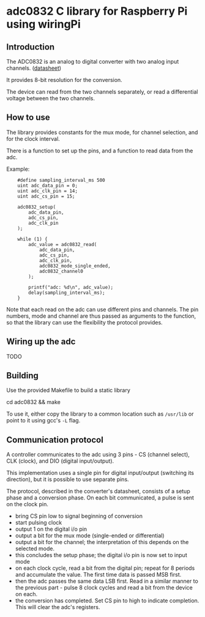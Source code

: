 # adc0832 C library for Raspberry Pi using wiringPi

## Introduction

The ADC0832 is an analog to digital converter with two analog input channels. ([datasheet](http://www.ti.com/lit/ds/symlink/adc0831-n.pdf))

It provides 8-bit resolution for the conversion.

The device can read from the two channels separately, or read a differential voltage between the two channels.

## How to use

The library provides constants for the mux mode, for channel selection, and for the clock interval.

There is a function to set up the pins,
and a function to read data from the adc.

Example:

```
	#define sampling_interval_ms 500
	uint adc_data_pin = 0;
	uint adc_clk_pin = 14;
	uint adc_cs_pin = 15;
	
	adc0832_setup(
		adc_data_pin,
		adc_cs_pin,
		adc_clk_pin
	);
	
	while (1) {
		adc_value = adc0832_read(
			adc_data_pin,
			adc_cs_pin,
			adc_clk_pin,
			adc0832_mode_single_ended,
			adc0832_channel0
		);
			
		printf("adc: %d\n", adc_value);
		delay(sampling_interval_ms);
	}

```

Note that each read on the adc can use different pins and channels.
The pin numbers, mode and channel are thus passed as arguments to the function,
so that the library can use the flexibility the protocol provides.

## Wiring up the adc

TODO

## Building

Use the provided Makefile to build a static library

   cd adc0832 && make
   
To use it, either copy the library to a common location such as `/usr/lib` or point to it using gcc's `-L` flag.

## Communication protocol

A controller communicates to the adc using 3 pins -
CS (channel select), CLK (clock), and DIO (digital input/output).

This implementation uses a single pin for digital input/output
(switching its direction),
but it is possible to use separate pins. 

The protocol, described in the converter's datasheet, 
consists of a setup phase and a conversion phase.
On each bit communicated, a pulse is sent on the clock pin.

* bring CS pin low to signal beginning of conversion
* start pulsing clock
* output 1 on the digital i/o pin
* output a bit for the mux mode (single-ended or differential)
* output a bit for the channel; the interpretation of this depends on the selected mode.
* this concludes the setup phase; the digital i/o pin is now set to input mode
* on each clock cycle, read a bit from the digital pin; repeat for 8 periods and accumulate the value. The first time data is passed MSB first.
* then the adc passes the same data LSB first. Read in a similar manner to the previous part - pulse 8 clock cycles and read a bit from the device on each.
* the conversion has completed. Set CS pin to high to indicate completion. This will clear the adc's registers.

